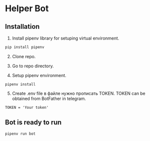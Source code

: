 # Helper Bot

## Installation

1. Install pipenv library for setuping virtual environment.

```bash
pip install pipenv
```
2. Clone repo.

3. Go to repo directory.

4. Setup pipenv environment.

```bush
pipenv install
```

5. Create .env file в файле нужно прописать TOKEN. TOKEN can be obtained from BotFather  in telegram.

```bush
TOKEN = 'Your token'
```

## Bot is ready to run

```bush
pipenv run bot
```
